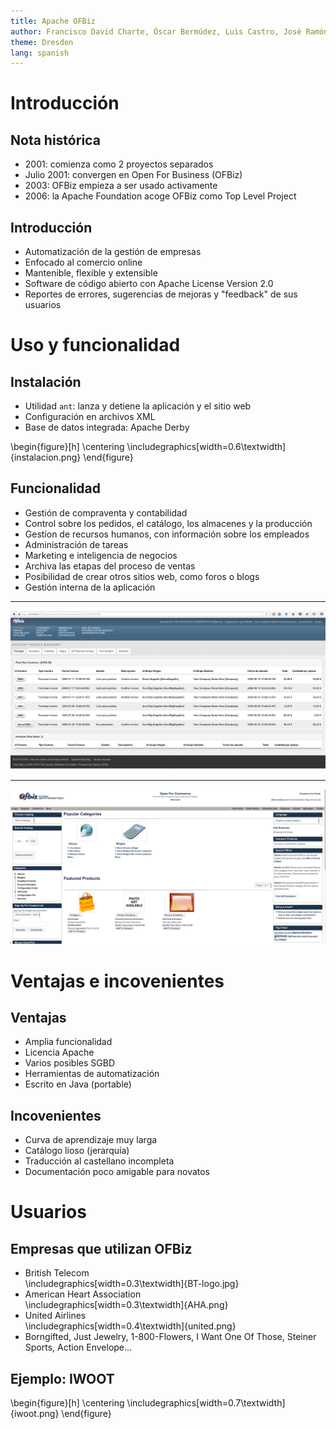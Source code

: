 ```yaml
---
title: Apache OFBiz
author: Francisco David Charte, Óscar Bermúdez, Luis Castro, José Ramón Trillo, José Carlos Entrena
theme: Dresden
lang: spanish
---
```


# Introducción
## Nota histórica

* 2001: comienza como 2 proyectos separados
* Julio 2001: convergen en Open For Business (OFBiz)
* 2003: OFBiz empieza a ser usado activamente
* 2006: la Apache Foundation acoge OFBiz como Top Level Project

## Introducción

* Automatización de la gestión de empresas
* Enfocado al comercio online
* Mantenible, flexible y extensible
* Software de código abierto con Apache License Version 2.0
* Reportes de errores, sugerencias de mejoras y "feedback" de sus usuarios

# Uso y funcionalidad

## Instalación

* Utilidad `ant`: lanza y detiene la aplicación y el sitio web
* Configuración en archivos XML
* Base de datos integrada: Apache Derby

\begin{figure}[h]
\centering
\includegraphics[width=0.6\textwidth]{instalacion.png}
\end{figure}

## Funcionalidad

* Gestión de compraventa y contabilidad
* Control sobre los pedidos, el catálogo, los almacenes y la producción
* Gestíon de recursos humanos, con información sobre los empleados
* Administración de tareas
* Marketing e inteligencia de negocios
* Archiva las etapas del proceso de ventas
* Posibilidad de crear otros sitios web, como foros o blogs
* Gestión interna de la aplicación

-----------

![\ Aplicación web de Apache OFBiz](frontend.png)

-----------

![\ Front-end de comercio online](ecommerce.png)

# Ventajas e incovenientes

## Ventajas

* Amplia funcionalidad
* Licencia Apache
* Varios posibles SGBD
* Herramientas de automatización
* Escrito en Java (portable)

## Incovenientes

* Curva de aprendizaje muy larga
* Catálogo lioso (jerarquía)
* Traducción al castellano incompleta
* Documentación poco amigable para novatos

# Usuarios

## Empresas que utilizan OFBiz
* British Telecom  
  \includegraphics[width=0.3\textwidth]{BT-logo.jpg}
* American Heart Association  
  \includegraphics[width=0.3\textwidth]{AHA.png}
* United Airlines  
  \includegraphics[width=0.4\textwidth]{united.png}
* Borngifted, Just Jewelry, 1-800-Flowers, I Want One Of Those, Steiner Sports, Action Envelope...

## Ejemplo: IWOOT

\begin{figure}[h]
\centering
\includegraphics[width=0.7\textwidth]{iwoot.png}
\end{figure}
